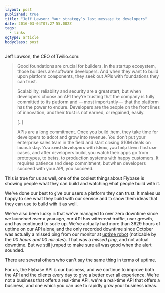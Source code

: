 ```yaml
---
layout: post 
published: true
title: "Jeff Lawson: Your strategy’s last message to developers" 
date: 2016-03-04T07:27:55.002Z 
tags:
  - links
ogtype: article 
bodyclass: post 
---
```


Jeff Lawson, the CEO of Twilio.com:

> Good foundations are crucial for builders. In the startup ecosystem, those builders are software developers. And when they want to build upon platform components, they seek out APIs with foundations they can trust.
> 
> Scalability, reliability and security are a great start, but when developers choose an API they’re trusting that the company is fully committed to its platform and  — most importantly —  that the platform has the power to endure. Developers are the people on the front lines of innovation, and their trust is not earned, or regained, easily.
> 
> [..]
> 
> APIs are a long commitment. Once you build them, they take time for developers to adopt and grow into revenue. You don’t put your enterprise sales team in the field and start closing $10M deals on launch day. You seed developers with ideas, you help them find use cases, and after developers build, you watch their apps go from prototypes, to betas, to production systems with happy customers. It requires patience and deep commitment, but when developers succeed with your API, you succeed.

This is true for us as well, one of the coolest things about Flybase is showing people what they can build and watching what people build with it.

We've done our best to give our users a platform they can trust. It makes us happy to see what they build with our service and to show them ideas that they can use to build with it as well.

We've also been lucky in that we've managed to over zero downtime since we launched over a year ago, our API has withstood traffic, user growth, and has continued to scale up. We've actually had more than 3629 hours of uptime on our API alone, and the only recorded downtime since October was actually a missed ping from our monitor at [uptime robot](https://dl.dropboxusercontent.com/u/461614/uptime.png) (noticable by the _00 hours and 00 minutes_). That was a _missed ping_, and not actual downtime. But we still jumped to make sure all was good when the alert sounded.

There are several others who can't say the same thing in terms of uptime.

For us, the Flybase API is our business, and we continue to improve both the API and the clients every day to give a better over all experience. We're not a business that offers a real-time API, we're a real-time API that offers a business, and one which you can use to rapidly grow your business ideas.
